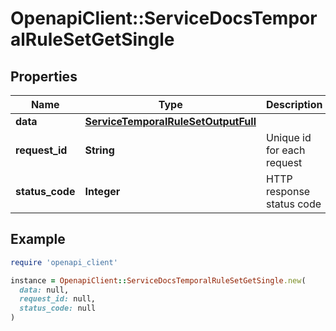 # OpenapiClient::ServiceDocsTemporalRuleSetGetSingle

## Properties

| Name | Type | Description | Notes |
| ---- | ---- | ----------- | ----- |
| **data** | [**ServiceTemporalRuleSetOutputFull**](ServiceTemporalRuleSetOutputFull.md) |  | [optional] |
| **request_id** | **String** | Unique id for each request | [optional] |
| **status_code** | **Integer** | HTTP response status code | [optional] |

## Example

```ruby
require 'openapi_client'

instance = OpenapiClient::ServiceDocsTemporalRuleSetGetSingle.new(
  data: null,
  request_id: null,
  status_code: null
)
```

